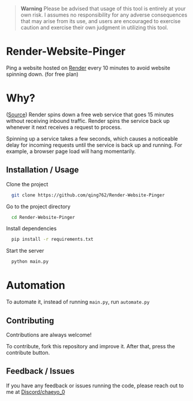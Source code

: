 > **Warning**
> Please be advised that usage of this tool is entirely at your own risk. I assumes no responsibility for any adverse consequences that may arise from its use, and users are encouraged to exercise caution and exercise their own judgment in utilizing this tool.

# Render-Website-Pinger

Ping a website hosted on [Render](https://render.com) every 10 minutes to avoid website spinning down. (for free plan)

# Why?

([Source](https://render.com/docs/free#free-web-services)) Render spins down a free web service that goes 15 minutes without receiving inbound traffic. Render spins the service back up whenever it next receives a request to process.

Spinning up a service takes a few seconds, which causes a noticeable delay for incoming requests until the service is back up and running. For example, a browser page load will hang momentarily. 


## Installation / Usage

Clone the project

```bash
  git clone https://github.com/qing762/Render-Website-Pinger
```

Go to the project directory

```bash
  cd Render-Website-Pinger
```

Install dependencies

```bash
  pip install -r requirements.txt
```

Start the server

```bash
  python main.py
```


# Automation

To automate it, instead of running `main.py`, run `automate.py`



## Contributing

Contributions are always welcome!

To contribute, fork this repository and improve it. After that, press the contribute button.



## Feedback / Issues

If you have any feedback or issues running the code, please reach out to me at [Discord/chaeyo_0](https://discord.com/users/635765555277725696)